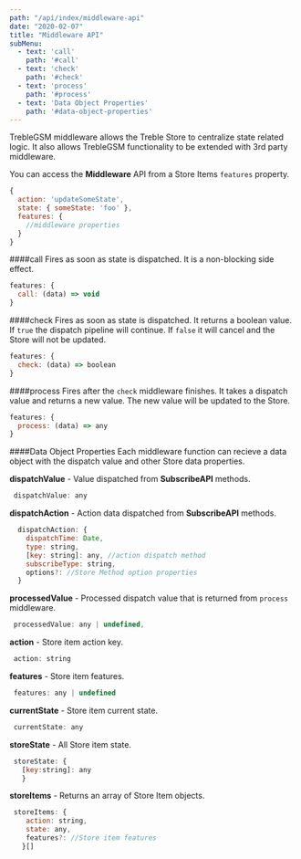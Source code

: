 ```yaml
---
path: "/api/index/middleware-api"
date: "2020-02-07"
title: "Middleware API"
subMenu: 
  - text: 'call' 
    path: '#call'
  - text: 'check' 
    path: '#check'
  - text: 'process' 
    path: '#process'
  - text: 'Data Object Properties' 
    path: '#data-object-properties'
---
```


TrebleGSM middleware allows the Treble Store to centralize state related logic. It also allows TrebleGSM functionality to be extended with 3rd party middleware.

You can access the **Middleware** API from a Store Items `features` property.
```javascript
{
  action: 'updateSomeState',
  state: { someState: 'foo' },
  features: {
    //middleware properties
  }
}
```

####call
Fires as soon as state is dispatched. It is a non-blocking side effect.
```javascript
features: {
  call: (data) => void
}
```

####check
Fires as soon as state is dispatched. It returns a boolean value. If `true` the dispatch pipeline will continue. If `false` it will cancel and the Store will not be updated.
```javascript
features: {
  check: (data) => boolean
}
```

####process
Fires after the `check` middleware finishes. It takes a dispatch value and returns a new value. The new value will be updated to the Store.
```javascript
features: {
  process: (data) => any
}
```

####Data Object Properties
Each middleware function can recieve a data object with the dispatch value and other Store data properties.

**dispatchValue** - Value dispatched from **SubscribeAPI** methods.
```javascript
 dispatchValue: any
```
**dispatchAction** - Action data dispatched from **SubscribeAPI** methods.
```javascript
  dispatchAction: {
    dispatchTime: Date,
    type: string,
    [key: string]: any, //action dispatch method
    subscribeType: string,
    options?: //Store Method option properties
  }
```
**processedValue** - Processed dispatch value that is returned from `process` middleware.
```javascript
 processedValue: any | undefined,
```
**action** - Store item action key.
```javascript
 action: string
```
**features** - Store item features.
```javascript
 features: any | undefined
```
**currentState** - Store item current state.
```javascript
 currentState: any
```
**storeState** - All Store item state.
```javascript
 storeState: {
   [key:string]: any
   }
```
**storeItems** - Returns an array of Store Item objects.
```javascript
 storeItems: {
    action: string,
    state: any,
    features?: //Store item features
   }[]
```











 



